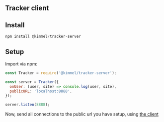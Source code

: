 ## Tracker client

## Install

```js
npm install @kimmel/tracker-server

```

## Setup

Import via npm:

```js
const Tracker = require('@kimmel/tracker-server');

const server = Tracker({
  onUser: (user, site) => console.log(user, site),
  publicURL: 'localhost:8888',
});

server.listen(8888);

```

Now, send all connections to the public url you have setup, using [the client](../client)
